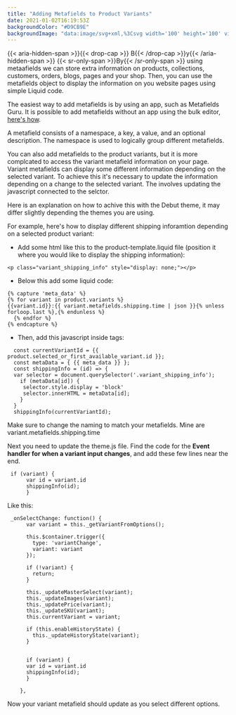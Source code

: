 ```yaml
---
title: "Adding Metafields to Product Variants"
date: 2021-01-02T16:19:53Z
backgroundColor: "#D9CB9E"
backgroundImage: "data:image/svg+xml,%3Csvg width='100' height='100' viewBox='0 0 100 100' xmlns='http://www.w3.org/2000/svg'%3E%3Cpath d='M11 18c3.866 0 7-3.134 7-7s-3.134-7-7-7-7 3.134-7 7 3.134 7 7 7zm48 25c3.866 0 7-3.134 7-7s-3.134-7-7-7-7 3.134-7 7 3.134 7 7 7zm-43-7c1.657 0 3-1.343 3-3s-1.343-3-3-3-3 1.343-3 3 1.343 3 3 3zm63 31c1.657 0 3-1.343 3-3s-1.343-3-3-3-3 1.343-3 3 1.343 3 3 3zM34 90c1.657 0 3-1.343 3-3s-1.343-3-3-3-3 1.343-3 3 1.343 3 3 3zm56-76c1.657 0 3-1.343 3-3s-1.343-3-3-3-3 1.343-3 3 1.343 3 3 3zM12 86c2.21 0 4-1.79 4-4s-1.79-4-4-4-4 1.79-4 4 1.79 4 4 4zm28-65c2.21 0 4-1.79 4-4s-1.79-4-4-4-4 1.79-4 4 1.79 4 4 4zm23-11c2.76 0 5-2.24 5-5s-2.24-5-5-5-5 2.24-5 5 2.24 5 5 5zm-6 60c2.21 0 4-1.79 4-4s-1.79-4-4-4-4 1.79-4 4 1.79 4 4 4zm29 22c2.76 0 5-2.24 5-5s-2.24-5-5-5-5 2.24-5 5 2.24 5 5 5zM32 63c2.76 0 5-2.24 5-5s-2.24-5-5-5-5 2.24-5 5 2.24 5 5 5zm57-13c2.76 0 5-2.24 5-5s-2.24-5-5-5-5 2.24-5 5 2.24 5 5 5zm-9-21c1.105 0 2-.895 2-2s-.895-2-2-2-2 .895-2 2 .895 2 2 2zM60 91c1.105 0 2-.895 2-2s-.895-2-2-2-2 .895-2 2 .895 2 2 2zM35 41c1.105 0 2-.895 2-2s-.895-2-2-2-2 .895-2 2 .895 2 2 2zM12 60c1.105 0 2-.895 2-2s-.895-2-2-2-2 .895-2 2 .895 2 2 2z' fill='%237575ff' fill-opacity='1' fill-rule='evenodd'/%3E%3C/svg%3E"
---
```

{{< aria-hidden-span >}}{{< drop-cap >}}
B{{< /drop-cap >}}y{{< /aria-hidden-span >}} {{< sr-only-span >}}By{{< /sr-only-span >}} using metaafields we can store extra information on products, collections, customers, orders, blogs, pages and your shop. Then, you can use the metafields object to display the information on you website pages using simple Liquid code.  

The easiest way to add metafields is by using an app, such as Metafields Guru. It is possible to add metafields without an app using the bulk editor, [here's how]().

A metafield consists of a namespace, a key, a value, and an optional description. The namespace is used to logically group different metafields.

You can also add metafields to the product variants, but it is more complcated to access the variant metafield information on your page. Variant metafields can display some different information depending on the selected variant. To achieve this it's necessary to update the information depending on a change to the selected variant. The involves updating the javascript connected to the selctor.  

Here is an explanation on how to achive this with the Debut theme, it may differ slightly depending the themes you are using.  

For example, here's how to display different shipping inforamtion depending on a selected product variant:  

* Add some html like this to the product-template.liquid file (position it where you would like to display the shipping information):

```
<p class="variant_shipping_info" style="display: none;"></p>
```

* Below this add some liquid code:
      
```liquid
{% capture 'meta_data' %}
{% for variant in product.variants %}
{{variant.id}}:{{ variant.metafields.shipping.time | json }}{% unless forloop.last %},{% endunless %}
  {% endfor %}
{% endcapture %}
```
  
* Then, add this javascript inside <script> </script> tags:
 
```
  const currentVariantId = {{ product.selected_or_first_available_variant.id }}; 
  const metaData = { {{ meta_data }} };
  const shippingInfo = (id) => {
  var selector = document.querySelector('.variant_shipping_info');
    if (metaData[id]) {
     selector.style.display = 'block'
     selector.innerHTML = metaData[id];
    } 
  }
  shippingInfo(currentVariantId);  
```
 
Make sure to change the naming to match your metafields. Mine are variant.metafields.shipping.time 
 
Next you need to update the theme.js file. Find the code for the **Event handler for when a variant input changes**, and add these few lines near the end.

```
 if (variant) {
	  var id = variant.id 
	  shippingInfo(id);
      }
```
Like this:

```
 _onSelectChange: function() {
      var variant = this._getVariantFromOptions();
 
      this.$container.trigger({
        type: 'variantChange',
        variant: variant
      });
 
      if (!variant) {
        return;
      }
 
      this._updateMasterSelect(variant);
      this._updateImages(variant);
      this._updatePrice(variant);
      this._updateSKU(variant);
      this.currentVariant = variant;
 
      if (this.enableHistoryState) {
        this._updateHistoryState(variant);
      }
      
      
      if (variant) {
	  var id = variant.id 
	  shippingInfo(id);
      }
      
    }, 
 ```
 
 Now your variant metafield should update as you select different options.
 

